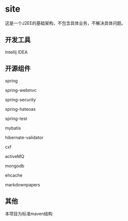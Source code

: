 site
====

这是一个J2EE的基础架构，不包含具体业务，不解决具体问题。

## 开发工具

Intellij IDEA

## 开源组件

spring

spring-webmvc

spring-security

spring-hateoas

spring-test

mybatis

hibernate-validator

cxf

activeMQ

mongodb

ehcache

markdownpapers

## 其他

本项目为标准maven结构
